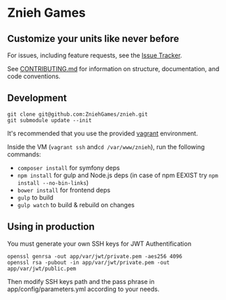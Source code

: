 # Znieh Games
## Customize your units like never before

For issues, including feature requests, see the [Issue Tracker](https://github.com/ZniehGames/znieh/issues).

See [CONTRIBUTING.md](https://github.com/ZniehGames/znieh/tree/master/CONTRIBUTING.md) for information
on structure, documentation, and code conventions.

## Development

    git clone git@github.com:ZniehGames/znieh.git
    git submodule update --init

It's recommended that you use the provided [vagrant](https://github.com/ZniehGames/znieh-vagrant) environment.

Inside the VM (`vagrant ssh` and`cd /var/www/znieh`), run the following commands:

* `composer install` for symfony deps
* `npm install` for gulp and Node.js deps (in case of npm EEXIST try `npm install --no-bin-links`)
* `bower install` for frontend deps
* `gulp`  to build
* `gulp watch`  to build & rebuild on changes

## Using in production

You must generate your own SSH keys for JWT Authentification

    openssl genrsa -out app/var/jwt/private.pem -aes256 4096
    openssl rsa -pubout -in app/var/jwt/private.pem -out app/var/jwt/public.pem

Then modify SSH keys path and the pass phrase in app/config/parameters.yml according to your needs.
